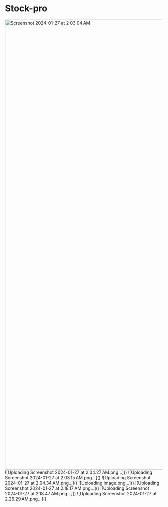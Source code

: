 # Stock-pro
 
<img width="1440" alt="Screenshot 2024-01-27 at 2 03 04 AM" src="https://github.com/vasantharatnam/Stock-pro/assets/97663396/f0cabc97-8250-4d19-97e7-1847cc98e4e4">
![Uploading Screenshot 2024-01-27 at 2.04.27 AM.png…]()
![Uploading Screenshot 2024-01-27 at 2.03.15 AM.png…]()
![Uploading Screenshot 2024-01-27 at 2.04.34 AM.png…]()
![Uploading image.png…]()
![Uploading Screenshot 2024-01-27 at 2.18.17 AM.png…]()
![Uploading Screenshot 2024-01-27 at 2.18.47 AM.png…]()
![Uploading Screenshot 2024-01-27 at 2.26.29 AM.png…]()
